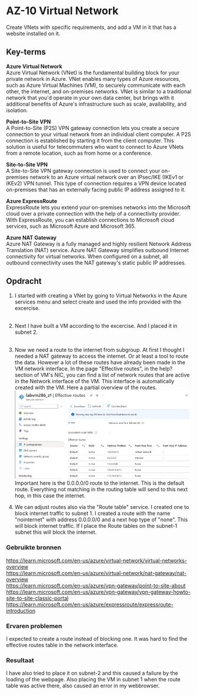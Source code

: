 # AZ-10 Virtual Network
Create VNets with specific requirements, and add a VM in it that has a website installed on it.  

## Key-terms
**Azure Virtual Network**  
Azure Virtual Network (VNet) is the fundamental building block for your private network in Azure. VNet enables many types of Azure resources, such as Azure Virtual Machines (VM), to securely communicate with each other, the internet, and on-premises networks. VNet is similar to a traditional network that you'd operate in your own data center, but brings with it additional benefits of Azure's infrastructure such as scale, availability, and isolation.  

**Point-to-Site VPN**  
A Point-to-Site (P2S) VPN gateway connection lets you create a secure connection to your virtual network from an individual client computer. A P2S connection is established by starting it from the client computer. This solution is useful for telecommuters who want to connect to Azure VNets from a remote location, such as from home or a conference.  

**Site-to-Site VPN**  
A Site-to-Site VPN gateway connection is used to connect your on-premises network to an Azure virtual network over an IPsec/IKE (IKEv1 or IKEv2) VPN tunnel. This type of connection requires a VPN device located on-premises that has an externally facing public IP address assigned to it.  

**Azure ExpressRoute**  
ExpressRoute lets you extend your on-premises networks into the Microsoft cloud over a private connection with the help of a connectivity provider. With ExpressRoute, you can establish connections to Microsoft cloud services, such as Microsoft Azure and Microsoft 365.

**Azure NAT Gateway**  
Azure NAT Gateway is a fully managed and highly resilient Network Address Translation (NAT) service. Azure NAT Gateway simplifies outbound Internet connectivity for virtual networks. When configured on a subnet, all outbound connectivity uses the NAT gateway's static public IP addresses.

## Opdracht  
1. I started with creating a VNet by going to Virtual Networks in the Azure services menu and select create and used the info provided with the excercise.  
![]()  

2. Next I have built a VM according to the excercise. And I placed it in subnet 2.  
![]()  

3. Now we need a route to the internet from subgroup. At first I thought I needed a NAT gateway to access the internet. Or at least a tool to route the data. However a lot of these routes have already been made in the VM network interface. In the page "Effective routes", in the help? section of VM's NIC, you can find a list of network routes that are active in the Network interface of the VM. This interface is automatically created with the VM.
Here a partial overview of the routes.
![](https://github.com/techgrounds/techgrounds-Rogier1978/blob/main/00_includes/05_Azure_1/AZ_10%20effective%20routes.png)  
Important here is the 0.0.0.0/0 route to the internet. This is the default route. Everything not matching in the routing table will send to this next hop, in this case the internet.  

4. We can adjust routes also via the "Route table" service. I created one to block internet traffic to subnet 1. I created a route with the name "nointernet" with address 0.0.0.0/0 and a next hop type of "none". This will block internet traffic. If I place the Route tables on the subnet-1 subnet this will block the internet. 






### Gebruikte bronnen
https://learn.microsoft.com/en-us/azure/virtual-network/virtual-networks-overview  
https://learn.microsoft.com/en-us/azure/virtual-network/nat-gateway/nat-overview  
https://learn.microsoft.com/en-us/azure/vpn-gateway/point-to-site-about
https://learn.microsoft.com/en-us/azure/vpn-gateway/vpn-gateway-howto-site-to-site-classic-portal  
https://learn.microsoft.com/en-us/azure/expressroute/expressroute-introduction



### Ervaren problemen
I expected to create a route instead of blocking one. It was hard to find the effective routes table in the network interface. 

### Resultaat
I have also tried to place it on subnet-2 and this caused a failure by the loading of the webpage. Also placing the VM in subnet 1 when the route table was active there, also caused an error in my webbrowser.
